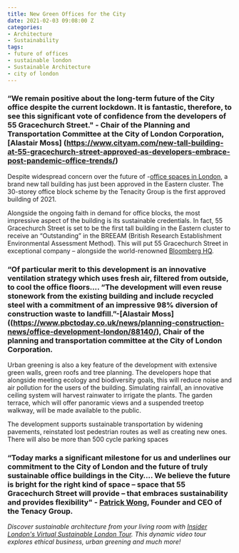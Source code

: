 ```yaml
---
title: New Green Offices for the City
date: 2021-02-03 09:08:00 Z
categories:
- Architecture
- Sustainability
tags:
- future of offices
- sustainable london
- Sustainable Architecture
- city of london
---
```


### “We remain positive about the long-term future of the City office despite the current lockdown. It is fantastic, therefore, to see this significant vote of confidence from the developers of 55 Gracechurch Street." - Chair of the Planning and Transportation Committee at the City of London Corporation, [Alastair Moss] (https://www.cityam.com/new-tall-building-at-55-gracechurch-street-approved-as-developers-embrace-post-pandemic-office-trends/) 

Despite widespread concern over the future of -[office spaces in London](https://www.insiderlondon.com/blog/the-future-of-londons-business-districts/), a brand new tall building has just been approved in the Eastern cluster. The 30-storey office block scheme by the Tenacity Group is the first approved building of 2021.

Alongside the ongoing faith in demand for office blocks, the most impressive aspect of the building is its sustainable credentials. In fact, 55 Gracechurch Street is set to be the first tall building in the Eastern cluster to receive an “Outstanding” in the BREEAM (British Research Establishment Environmental Assessment Method). This will put 55 Gracechurch Street in exceptional company – alongside the world-renowned [Bloomberg HQ](https://www.insiderlondon.com/blog/bloomberg-london/). 

### “Of particular merit to this development is an innovative ventilation strategy which uses fresh air, filtered from outside, to cool the office floors…. “The development will even reuse stonework from the existing building and include recycled steel with a commitment of an impressive 98% diversion of construction waste to landfill.”-[Alastair Moss]((https://www.pbctoday.co.uk/news/planning-construction-news/office-development-london/88140/), Chair of the planning and transportation committee at the City of London Corporation.

Urban greening is also a key feature of the development with extensive green walls, green roofs and tree planning. The developers hope that alongside meeting ecology and biodiversity goals, this will reduce noise and air pollution for the users of the building. Simulating rainfall, an innovative ceiling system will harvest rainwater to irrigate the plants. The garden terrace, which will offer panoramic views and a suspended treetop walkway, will be made available to the public.

The development supports sustainable transportation by widening pavements, reinstated lost pedestrian routes as well as creating new ones. There will also be more than 500 cycle parking spaces

### “Today marks a significant milestone for us and underlines our commitment to the City of London and the future of truly sustainable office buildings in the City…. We believe the future is bright for the right kind of space – space that 55 Gracechurch Street will provide – that embraces sustainability and provides flexibility" - [Patrick Wong](https://www.constructionenquirer.com/2021/01/26/green-light-for-city-of-london-office-tower/), Founder and CEO of the Tenacy Group. 


*Discover sustainable architecture from your living room with [Insider London's Virtual Sustainable London Tour](https://www.insiderlondon.com/online-education/virtual-tours/#virtual-london-sustainability-tour). This dynamic video tour explores ethical business, urban greening and much more!*
